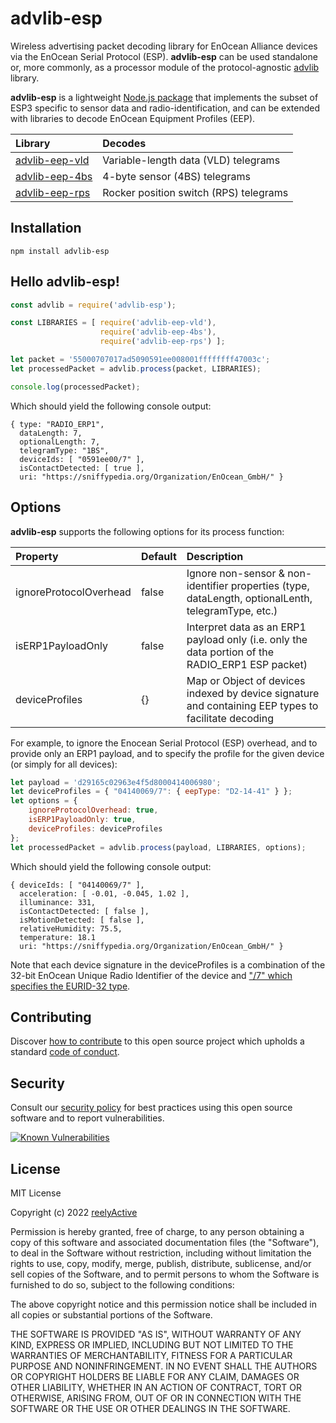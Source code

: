 advlib-esp
==========

Wireless advertising packet decoding library for EnOcean Alliance devices via the EnOcean Serial Protocol (ESP).  __advlib-esp__ can be used standalone or, more commonly, as a processor module of the protocol-agnostic [advlib](https://github.com/reelyactive/advlib) library.

__advlib-esp__ is a lightweight [Node.js package](https://www.npmjs.com/package/advlib-esp) that implements the subset of ESP3 specific to sensor data and radio-identification, and can be extended with libraries to decode EnOcean Equipment Profiles (EEP).

| Library | Decodes |
|:--------|:--------|
| [advlib-eep-vld](https://github.com/reelyactive/advlib-eep-vld) | Variable-length data (VLD) telegrams |
| [advlib-eep-4bs](https://github.com/reelyactive/advlib-eep-4bs) | 4-byte sensor (4BS) telegrams |
| [advlib-eep-rps](https://github.com/reelyactive/advlib-eep-rps) | Rocker position switch (RPS) telegrams |


Installation
------------

    npm install advlib-esp


Hello advlib-esp!
-----------------

```javascript
const advlib = require('advlib-esp');

const LIBRARIES = [ require('advlib-eep-vld'),
                    require('advlib-eep-4bs'),
                    require('advlib-eep-rps') ];

let packet = '55000707017ad5090591ee008001ffffffff47003c';
let processedPacket = advlib.process(packet, LIBRARIES);

console.log(processedPacket);
```

Which should yield the following console output:

    { type: "RADIO_ERP1",
      dataLength: 7,
      optionalLength: 7,
      telegramType: "1BS",
      deviceIds: [ "0591ee00/7" ],
      isContactDetected: [ true ],
      uri: "https://sniffypedia.org/Organization/EnOcean_GmbH/" }


Options
-------

__advlib-esp__ supports the following options for its process function:

| Property               | Default | Description                         | 
|:-----------------------|:--------|:------------------------------------|
| ignoreProtocolOverhead | false   | Ignore non-sensor & non-identifier properties (type, dataLength, optionalLenth, telegramType, etc.) |
| isERP1PayloadOnly      | false   | Interpret data as an ERP1 payload only (i.e. only the data portion of the RADIO_ERP1 ESP packet) |
| deviceProfiles         | {}      | Map or Object of devices indexed by device signature and containing EEP types to facilitate decoding |

For example, to ignore the Enocean Serial Protocol (ESP) overhead, and to provide only an ERP1 payload, and to specify the profile for the given device (or simply for all devices):

```javascript
let payload = 'd29165c02963e4f5d8000414006980';
let deviceProfiles = { "04140069/7": { eepType: "D2-14-41" } };
let options = {
    ignoreProtocolOverhead: true,
    isERP1PayloadOnly: true,
    deviceProfiles: deviceProfiles
};
let processedPacket = advlib.process(payload, LIBRARIES, options);
```

Which should yield the following console output:

    { deviceIds: [ "04140069/7" ],
      acceleration: [ -0.01, -0.045, 1.02 ],
      illuminance: 331,
      isContactDetected: [ false ],
      isMotionDetected: [ false ],
      relativeHumidity: 75.5,
      temperature: 18.1
      uri: "https://sniffypedia.org/Organization/EnOcean_GmbH/" }

Note that each device signature in the deviceProfiles is a combination of the 32-bit EnOcean Unique Radio Identifier of the device and ["/7" which specifies the EURID-32 type](https://github.com/reelyactive/raddec#identifier-types).


Contributing
------------

Discover [how to contribute](CONTRIBUTING.md) to this open source project which upholds a standard [code of conduct](CODE_OF_CONDUCT.md).


Security
--------

Consult our [security policy](SECURITY.md) for best practices using this open source software and to report vulnerabilities.

[![Known Vulnerabilities](https://snyk.io/test/github/reelyactive/advlib-esp/badge.svg)](https://snyk.io/test/github/reelyactive/advlib-esp)


License
-------

MIT License

Copyright (c) 2022 [reelyActive](https://www.reelyactive.com)

Permission is hereby granted, free of charge, to any person obtaining a copy of this software and associated documentation files (the "Software"), to deal in the Software without restriction, including without limitation the rights to use, copy, modify, merge, publish, distribute, sublicense, and/or sell copies of the Software, and to permit persons to whom the Software is furnished to do so, subject to the following conditions:

The above copyright notice and this permission notice shall be included in all copies or substantial portions of the Software.

THE SOFTWARE IS PROVIDED "AS IS", WITHOUT WARRANTY OF ANY KIND, EXPRESS OR 
IMPLIED, INCLUDING BUT NOT LIMITED TO THE WARRANTIES OF MERCHANTABILITY, 
FITNESS FOR A PARTICULAR PURPOSE AND NONINFRINGEMENT. IN NO EVENT SHALL THE 
AUTHORS OR COPYRIGHT HOLDERS BE LIABLE FOR ANY CLAIM, DAMAGES OR OTHER 
LIABILITY, WHETHER IN AN ACTION OF CONTRACT, TORT OR OTHERWISE, ARISING FROM, 
OUT OF OR IN CONNECTION WITH THE SOFTWARE OR THE USE OR OTHER DEALINGS IN 
THE SOFTWARE.
